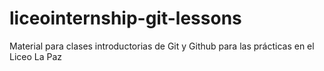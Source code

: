 # liceointernship-git-lessons
Material para clases introductorias de Git y Github para las prácticas en el Liceo La Paz
